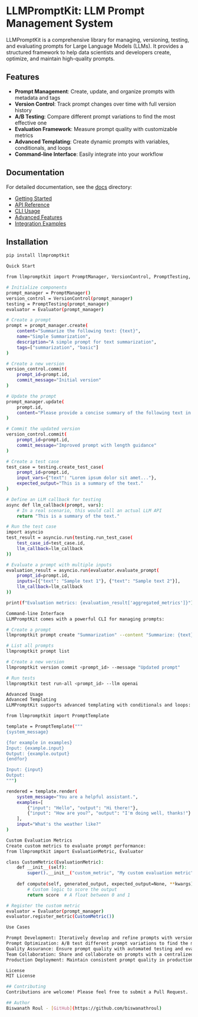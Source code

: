 # LLMPromptKit: LLM Prompt Management System

LLMPromptKit is a comprehensive library for managing, versioning, testing, and evaluating prompts for Large Language Models (LLMs). It provides a structured framework to help data scientists and developers create, optimize, and maintain high-quality prompts.

## Features

- **Prompt Management**: Create, update, and organize prompts with metadata and tags
- **Version Control**: Track prompt changes over time with full version history
- **A/B Testing**: Compare different prompt variations to find the most effective one
- **Evaluation Framework**: Measure prompt quality with customizable metrics
- **Advanced Templating**: Create dynamic prompts with variables, conditionals, and loops
- **Command-line Interface**: Easily integrate into your workflow

## Documentation

For detailed documentation, see the [docs](./docs) directory:

- [Getting Started](./docs/getting_started.md)
- [API Reference](./docs/api_reference.md)
- [CLI Usage](./docs/cli_usage.md)
- [Advanced Features](./docs/advanced_features.md)
- [Integration Examples](./docs/integration_examples.md)

## Installation

```bash
pip install llmpromptkit

Quick Start

from llmpromptkit import PromptManager, VersionControl, PromptTesting, Evaluator

# Initialize components
prompt_manager = PromptManager()
version_control = VersionControl(prompt_manager)
testing = PromptTesting(prompt_manager)
evaluator = Evaluator(prompt_manager)

# Create a prompt
prompt = prompt_manager.create(
    content="Summarize the following text: {text}",
    name="Simple Summarization",
    description="A simple prompt for text summarization",
    tags=["summarization", "basic"]
)

# Create a new version
version_control.commit(
    prompt_id=prompt.id,
    commit_message="Initial version"
)

# Update the prompt
prompt_manager.update(
    prompt.id,
    content="Please provide a concise summary of the following text in 2-3 sentences: {text}"
)

# Commit the updated version
version_control.commit(
    prompt_id=prompt.id,
    commit_message="Improved prompt with length guidance"
)

# Create a test case
test_case = testing.create_test_case(
    prompt_id=prompt.id,
    input_vars={"text": "Lorem ipsum dolor sit amet..."},
    expected_output="This is a summary of the text."
)

# Define an LLM callback for testing
async def llm_callback(prompt, vars):
    # In a real scenario, this would call an actual LLM API
    return "This is a summary of the text."

# Run the test case
import asyncio
test_result = asyncio.run(testing.run_test_case(
    test_case_id=test_case.id,
    llm_callback=llm_callback
))

# Evaluate a prompt with multiple inputs
evaluation_result = asyncio.run(evaluator.evaluate_prompt(
    prompt_id=prompt.id,
    inputs=[{"text": "Sample text 1"}, {"text": "Sample text 2"}],
    llm_callback=llm_callback
))

print(f"Evaluation metrics: {evaluation_result['aggregated_metrics']}")

Command-line Interface
LLMPromptKit comes with a powerful CLI for managing prompts:

# Create a prompt
llmpromptkit prompt create "Summarization" --content "Summarize: {text}" --tags "summarization,basic"

# List all prompts
llmpromptkit prompt list

# Create a new version
llmpromptkit version commit <prompt_id> --message "Updated prompt"

# Run tests
llmpromptkit test run-all <prompt_id> --llm openai

Advanced Usage
Advanced Templating
LLMPromptKit supports advanced templating with conditionals and loops:

from llmpromptkit import PromptTemplate

template = PromptTemplate("""
{system_message}

{for example in examples}
Input: {example.input}
Output: {example.output}
{endfor}

Input: {input}
Output:
""")

rendered = template.render(
    system_message="You are a helpful assistant.",
    examples=[
        {"input": "Hello", "output": "Hi there!"},
        {"input": "How are you?", "output": "I'm doing well, thanks!"}
    ],
    input="What's the weather like?"
)

Custom Evaluation Metrics
Create custom metrics to evaluate prompt performance:
from llmpromptkit import EvaluationMetric, Evaluator

class CustomMetric(EvaluationMetric):
    def __init__(self):
        super().__init__("custom_metric", "My custom evaluation metric")
    
    def compute(self, generated_output, expected_output=None, **kwargs):
        # Custom logic to score the output
        return score  # A float between 0 and 1

# Register the custom metric
evaluator = Evaluator(prompt_manager)
evaluator.register_metric(CustomMetric())

Use Cases

Prompt Development: Iteratively develop and refine prompts with version control
Prompt Optimization: A/B test different prompt variations to find the most effective approach
Quality Assurance: Ensure prompt quality with automated testing and evaluation
Team Collaboration: Share and collaborate on prompts with a centralized management system
Production Deployment: Maintain consistent prompt quality in production applications

License
MIT License

## Contributing
Contributions are welcome! Please feel free to submit a Pull Request.

## Author
Biswanath Roul - [GitHub](https://github.com/biswanathroul)


